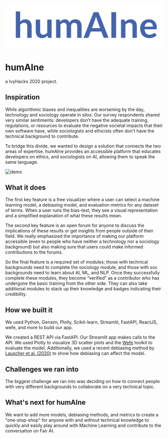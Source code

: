 ![humAIne logo](https://github.com/e-tony/IvyHacksProject/blob/main/humAIne.png)

# humAIne 

a IvyHacks 2020 project.

## Inspiration

While algorithmic biases and inequalities are worsening by the day, technology and sociology operate in silos. Our survey respondents shared very similar sentiments: developers don’t have the adequate training, regulations, or resources to evaluate the negative societal impacts that their own software have, while sociologists and ethicists often don’t have the technical background to contribute.

To bridge this divide, we wanted to design a solution that connects the two areas of expertise. humAIne provides an accessible platform that educates developers on ethics, and sociologists on AI, allowing them to speak the same language.

![demo](https://github.com/e-tony/IvyHacksProject/blob/main/demo.gif)

## What it does

The first key feature is a free visualizer where a user can select a machine learning model, a debiasing model, and evaluation metrics for any dataset of terms. When a user runs the bias-test, they see a visual representation and a simplified explanation of what these results mean.

The second key feature is an open forum for anyone to discuss the implications of these results or get insights from people outside of their field. We really emphasized the importance of making our platform accessible (even to people who have neither a technology nor a sociology background) but also making sure that users could make informed contributions to the forums. 

So the final feature is a required set of modules; those with technical backgrounds need to complete the sociology module, and those with soc backgrounds need to learn about AI, ML, and NLP. Once they successfully complete these modules, they become “verified” as a contributor who has undergone the basic training from the other side. They can also take additional modules to stack up their knowledge and badges indicating their credibility.

## How we built it
We used Python, Gensim, Plotly, Scikit-learn, Streamlit, FastAPI, ReactJS, wefe, and more to build our app. 

We created a REST API via FastAPI. Our Streamlit app makes calls to the API. We used Plotly to visualize 3D scatter plots and the [Wefe](https://github.com/e-tony/wefe) toolkit to evaluate the model. Additionally, we used a recent debiasing method by [Lauscher et al. (2020)](https://arxiv.org/abs/1909.06092) to show how debiasing can affect the model. 

## Challenges we ran into
The biggest challenge we ran into was deciding on how to connect people with very different backgrounds to collaborate on a very technical topic. 

## What's next for humAIne
We want to add more models, debiasing methods, and metrics to create a "one-stop-shop" for anyone with and without technical knowledge to quickly and easily play around with Machine Learning and contribute to the conversation on Fair AI. 